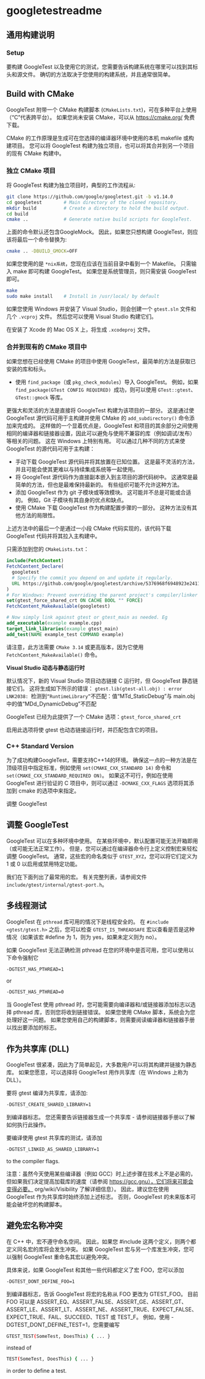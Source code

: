 # googletestreadme

## 通用构建说明

### Setup

要构建 GoogleTest 以及使用它的测试，您需要告诉构建系统在哪里可以找到其标头和源文件。 确切的方法取决于您使用的构建系统，并且通常很简单。

## Build with CMake

GoogleTest 附带一个 CMake 构建脚本 (`CMakeLists.txt`)，可在多种平台上使用（“C”代表跨平台）。 如果您尚未安装 CMake，可以从 https://cmake.org/ 免费下载。

CMake 的工作原理是生成可在您选择的编译器环境中使用的本机 makefile 或构建项目。 您可以将 GoogleTest 构建为独立项目，也可以将其合并到另一个项目的现有 CMake 构建中。

### 独立 CMake 项目

将 GoogleTest 构建为独立项目时，典型的工作流程从:

```bash
git clone https://github.com/google/googletest.git -b v1.14.0
cd googletest        # Main directory of the cloned repository.
mkdir build          # Create a directory to hold the build output.
cd build
cmake ..             # Generate native build scripts for GoogleTest.
```

上面的命令默认还包含GoogleMock。 因此，如果您只想构建 GoogleTest，则应该将最后一个命令替换为:

```bash
cmake .. -DBUILD_GMOCK=OFF
```

如果您使用的是 `*nix系统`，您现在应该在当前目录中看到一个 Makefile。 只需输入 make 即可构建 GoogleTest。 如果您是系统管理员，则只需安装 GoogleTest 即可。

```bash
make
sudo make install    # Install in /usr/local/ by default
```

如果您使用 Windows 并安装了 Visual Studio，则会创建一个 `gtest.sln` 文件和几个 `.vcproj` 文件。 然后您可以使用 Visual Studio 构建它们。

在安装了 Xcode 的 Mac OS X 上，将生成 `.xcodeproj` 文件。

### 合并到现有的 CMake 项目中

如果您想在已经使用 CMake 的项目中使用 GoogleTest，最简单的方法是获取已安装的库和标头。

+ 使用 `find_package`（或 `pkg_check_modules`）导入 GoogleTest。 例如，如果 `find_package(GTest CONFIG REQUIRED) `成功，则可以使用 `GTest::gtest`、`GTest::gmock` 等库。

更强大和灵活的方法是直接将 GoogleTest 构建为该项目的一部分。 这是通过使 GoogleTest 源代码可用于主构建并使用 CMake 的 `add_subdirectory()` 命令添加来完成的。 这样做的一个显着优点是，GoogleTest 和项目的其余部分之间使用相同的编译器和链接器设置，因此可以避免与使用不兼容的库（例如调试/发布）等相关的问题。 这在 Windows 上特别有用。 可以通过几种不同的方式来使 GoogleTest 的源代码可用于主构建：

+ 手动下载 GoogleTest 源代码并将其放置在已知位置。 这是最不灵活的方法，并且可能会使其更难以与持续集成系统等一起使用。
+ 将 GoogleTest 源代码作为直接副本嵌入到主项目的源代码树中。 这通常是最简单的方法，但也是最难保持最新的。 有些组织可能不允许这种方法。
+ 添加 GoogleTest 作为 git 子模块或等效模块。 这可能并不总是可能或合适的。 例如，Git 子模块有其自身的优点和缺点。
+ 使用 CMake 下载 GoogleTest 作为构建配置步骤的一部分。 这种方法没有其他方法的局限性。

上述方法中的最后一个是通过一小段 CMake 代码实现的，该代码下载 GoogleTest 代码并将其拉入主构建中。

只需添加到您的 `CMakeLists.txt`：

```cmake
include(FetchContent)
FetchContent_Declare(
  googletest
  # Specify the commit you depend on and update it regularly.
  URL https://github.com/google/googletest/archive/5376968f6948923e2411081fd9372e71a59d8e77.zip
)
# For Windows: Prevent overriding the parent project's compiler/linker settings
set(gtest_force_shared_crt ON CACHE BOOL "" FORCE)
FetchContent_MakeAvailable(googletest)

# Now simply link against gtest or gtest_main as needed. Eg
add_executable(example example.cpp)
target_link_libraries(example gtest_main)
add_test(NAME example_test COMMAND example)
```

请注意，此方法需要 `CMake 3.14` 或更高版本，因为它使用 `FetchContent_MakeAvailable()` 命令。

**Visual Studio 动态与静态运行时**

默认情况下，新的 Visual Studio 项目动态链接 C 运行时，但 GoogleTest 静态链接它们。 这将生成如下所示的错误： `gtest.lib(gtest-all.obj) : error LNK2038: `检测到`“RuntimeLibrary”`不匹配：值“MTd_StaticDebug”与 main.obj 中的值“MDd_DynamicDebug”不匹配

GoogleTest 已经为此提供了一个 CMake 选项：`gtest_force_shared_crt`

启用此选项将使 gtest 也动态链接运行时，并匹配包含它的项目。

### C++ Standard Version

为了成功构建GoogleTest，需要支持C++14的环境。 确保这一点的一种方法是在顶级项目中指定标准，例如使用 `set(CMAKE_CXX_STANDARD 14)` 命令和 `set(CMAKE_CXX_STANDARD_REQUIRED ON)`。 如果这不可行，例如在使用 GoogleTest 进行验证的 C 项目中，则可以通过 `-DCMAKE_CXX_FLAGS` 选项将其添加到 cmake 的选项中来指定。

调整 GoogleTest

## 调整 GoogleTest

GoogleTest 可以在多种环境中使用。 在某些环境中，默认配置可能无法开箱即用（或可能无法正常工作）。 但是，您可以通过在编译器命令行上定义控制宏来轻松调整 GoogleTest。 通常，这些宏的命名类似于 `GTEST_XYZ`，您可以将它们定义为 1 或 0 以启用或禁用特定功能。

我们在下面列出了最常用的宏。 有关完整列表，请参阅文件 `include/gtest/internal/gtest-port.h`。

## 多线程测试

GoogleTest 在 `pthread` 库可用的情况下是线程安全的。 在 `#include <gtest/gtest.h>` 之后，您可以检查 `GTEST_IS_THREADSAFE` 宏以查看是否是这种情况（如果该宏 #define 为 1，则为 yes，如果未定义则为 no）。

如果 GoogleTest 无法正确检测 pthread 在您的环境中是否可用，您可以使用以下命令强制它

```bash
-DGTEST_HAS_PTHREAD=1
```

or

```bash
-DGTEST_HAS_PTHREAD=0
```

当 GoogleTest 使用 pthread 时，您可能需要向编译器和/或链接器添加标志以选择 pthread 库，否则您将收到链接错误。 如果您使用 CMake 脚本，系统会为您处理好这一问题。 如果您使用自己的构建脚本，则需要阅读编译器和链接器手册以找出要添加的标志。

## 作为共享库 (DLL)

GoogleTest 很紧凑，因此为了简单起见，大多数用户可以将其构建并链接为静态库。 如果您愿意，可以选择将 GoogleTest 用作共享库（在 Windows 上称为 DLL）。

要将 gtest 编译为共享库，请添加:

```bash
-DGTEST_CREATE_SHARED_LIBRARY=1
```

到编译器标志。 您还需要告诉链接器生成一个共享库 - 请参阅链接器手册以了解如何执行此操作。

要编译使用 gtest 共享库的测试，请添加

```bash
-DGTEST_LINKED_AS_SHARED_LIBRARY=1
```

to the compiler flags.

注意：虽然今天使用某些编译器（例如 GCC）时上述步骤在技术上不是必需的，但如果我们决定提高加载库的速度（请参阅 https://gcc.gnu），它们将来可能会变得必要。 org/wiki/Visibility 了解详细信息）。 因此，建议您在使用 GoogleTest 作为共享库时始终添加上述标志。 否则，GoogleTest 的未来版本可能会破坏您的构建脚本。

## 避免宏名称冲突

在 C++ 中，宏不遵守命名空间。 因此，如果您 #include 这两个定义，则两个都定义同名宏的库将会发生冲突。 如果 GoogleTest 宏与另一个库发生冲突，您可以强制 GoogleTest 重命名其宏以避免冲突。

具体来说，如果 GoogleTest 和其他一些代码都定义了宏 FOO，您可以添加

```bash
-DGTEST_DONT_DEFINE_FOO=1
```

到编译器标志，告诉 GoogleTest 将宏的名称从 FOO 更改为 GTEST_FOO。 目前 FOO 可以是 ASSERT_EQ、ASSERT_FALSE、ASSERT_GE、ASSERT_GT、ASSERT_LE、ASSERT_LT、ASSERT_NE、ASSERT_TRUE、EXPECT_FALSE、EXPECT_TRUE、FAIL、SUCCEED、TEST 或 TEST_F。 例如，使用 -DGTEST_DONT_DEFINE_TEST=1，您需要编写

```bash
GTEST_TEST(SomeTest, DoesThis) { ... }
```

instead of

```bash
TEST(SomeTest, DoesThis) { ... }
```

in order to define a test.